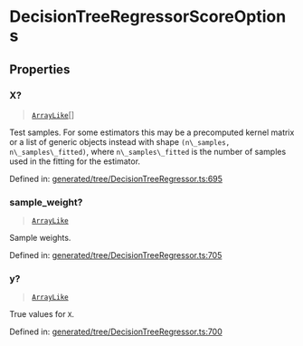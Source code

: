 # DecisionTreeRegressorScoreOptions

## Properties

### X?

> [`ArrayLike`](../types/ArrayLike.md)[]

Test samples. For some estimators this may be a precomputed kernel matrix or a list of generic objects instead with shape `(n\_samples, n\_samples\_fitted)`, where `n\_samples\_fitted` is the number of samples used in the fitting for the estimator.

Defined in:  [generated/tree/DecisionTreeRegressor.ts:695](https://github.com/transitive-bullshit/scikit-learn-ts/blob/b59c1ff/packages/sklearn/src/generated/tree/DecisionTreeRegressor.ts#L695)

### sample\_weight?

> [`ArrayLike`](../types/ArrayLike.md)

Sample weights.

Defined in:  [generated/tree/DecisionTreeRegressor.ts:705](https://github.com/transitive-bullshit/scikit-learn-ts/blob/b59c1ff/packages/sklearn/src/generated/tree/DecisionTreeRegressor.ts#L705)

### y?

> [`ArrayLike`](../types/ArrayLike.md)

True values for `X`.

Defined in:  [generated/tree/DecisionTreeRegressor.ts:700](https://github.com/transitive-bullshit/scikit-learn-ts/blob/b59c1ff/packages/sklearn/src/generated/tree/DecisionTreeRegressor.ts#L700)
